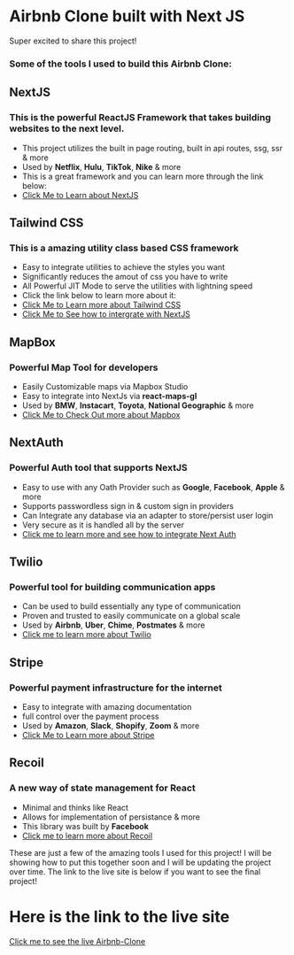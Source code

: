 # Airbnb Clone built with Next JS 

Super excited to share this project! 

### Some of the tools I used to build this Airbnb Clone:

  ## NextJS
  ### This is the powerful ReactJS Framework that takes building websites to the next level.
  - This project utilizes the built in page routing, built in api routes, ssg, ssr & more
  - Used by **Netflix**, **Hulu**, **TikTok**, **Nike** & more
  - This is a great framework and you can learn more through the link below:
  - [Click Me to Learn about NextJS](https://nextjs.org/learn/basics/create-nextjs-app)

  ## Tailwind CSS
  ### This is a amazing utility class based CSS framework 
  - Easy to integrate utilities to achieve the styles you want
  - Significantly reduces the amout of css you have to write
  - All Powerful JIT Mode to serve the utilities with lightning speed
  - Click the link below to learn more about it:
  - [Click Me to Learn more about Tailwind CSS](https://tailwindcss.com/)
  - [Click Me to See how to intergrate with NextJS](https://tailwindcss.com/docs/guides/nextjs)

  ## MapBox
  ### Powerful Map Tool for developers
  - Easily Customizable maps via Mapbox Studio 
  - Easy to integrate into NextJs via **react-maps-gl** 
  - Used by **BMW**, **Instacart**, **Toyota**, **National Geographic** & more
  - [Click Me to Check Out more about Mapbox](https://www.mapbox.com/)

  ## NextAuth
  ### Powerful Auth tool that supports NextJS  
  - Easy to use with any Oath Provider such as **Google**, **Facebook**, **Apple** & more
  - Supports passwordless sign in & custom sign in providers
  - Can Integrate any database via an adapter to store/persist user login
  - Very secure as it is handled all by the server 
  - [Click me to learn more and see how to integrate Next Auth](https://next-auth.js.org/)
 
  ## Twilio
  ### Powerful tool for building communication apps
  - Can be used to build essentially any type of communication 
  - Proven and trusted to easily communicate on a global scale 
  - Used by **Airbnb**, **Uber**, **Chime**, **Postmates** & more 
  - [Click me to learn more about Twilio](https://www.twilio.com/)

  ## Stripe 
  ### Powerful payment infrastructure for the internet 
  - Easy to integrate with amazing documentation
  - full control over the payment process
  - Used by **Amazon**, **Slack**, **Shopify**, **Zoom** & more
  - [Click Me to Learn more about Stripe](https://stripe.com/)

  ## Recoil
  ### A new way of state management for React
  - Minimal and thinks like React
  - Allows for implementation of persistance & more
  - This library was built by **Facebook**
  - [Click me to learn more about Recoil](https://recoiljs.org/)

These are just a few of the amazing tools I used for this project! I will be showing how to put this together soon 
and I will be updating the project over time. The link to the live site is below if you want to see the final project!

# Here is the link to the live site 
[Click me to see the live Airbnb-Clone](https://dj-airbnb-clone.vercel.app/)
